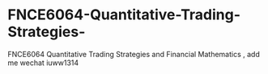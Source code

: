 # FNCE6064-Quantitative-Trading-Strategies-
FNCE6064 Quantitative Trading Strategies  and Financial Mathematics , add me wechat iuww1314
